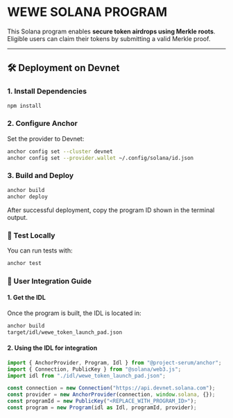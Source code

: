 # WEWE SOLANA PROGRAM

This Solana program enables **secure token airdrops using Merkle roots**. Eligible users can claim their tokens by submitting a valid Merkle proof. 

---

## 🛠️ Deployment on Devnet

### 1. Install Dependencies

```bash
npm install
```

### 2. Configure Anchor
Set the provider to Devnet:

```bash
anchor config set --cluster devnet
anchor config set --provider.wallet ~/.config/solana/id.json
```

### 3. Build and Deploy
```bash
anchor build
anchor deploy
```
After successful deployment, copy the program ID shown in the terminal output.

### 🧪 Test Locally
You can run tests with:

```bash
anchor test
```

### 🔌 User Integration Guide
#### 1. Get the IDL
Once the program is built, the IDL is located in:

```bash
anchor build
target/idl/wewe_token_launch_pad.json
```

#### 2. Using the IDL for integration
```ts
import { AnchorProvider, Program, Idl } from "@project-serum/anchor";
import { Connection, PublicKey } from "@solana/web3.js";
import idl from "./idl/wewe_token_launch_pad.json";

const connection = new Connection("https://api.devnet.solana.com");
const provider = new AnchorProvider(connection, window.solana, {});
const programId = new PublicKey("<REPLACE_WITH_PROGRAM_ID>");
const program = new Program(idl as Idl, programId, provider);
```
